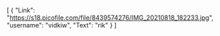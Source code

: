 [
  {
    "Link": "https://s18.picofile.com/file/8439574276/IMG_20210818_182233.jpg",
    "username": "vidkiw",
    "Text": "rik"
  }
]
